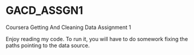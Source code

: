 GACD_ASSGN1
===========

Coursera Getting And Cleaning Data Assignment 1


Enjoy reading my code.
To run it, you will have to do somework fixing the paths pointing to the data source.
